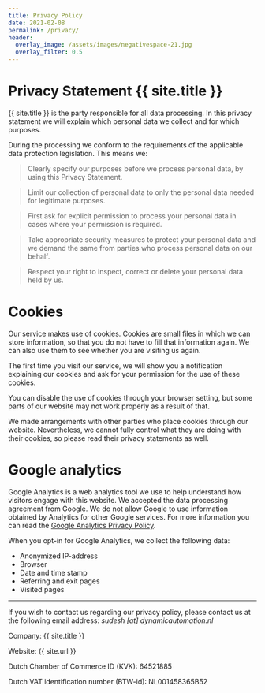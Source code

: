 ```yaml
---
title: Privacy Policy
date: 2021-02-08
permalink: /privacy/
header:
  overlay_image: /assets/images/negativespace-21.jpg
  overlay_filter: 0.5
---
```


# Privacy Statement {{ site.title }}

{{ site.title }} is the party responsible for all data processing. In this privacy statement we will explain which personal data we collect and for which purposes.

During the processing we conform to the requirements of the applicable data protection legislation. This means we:

> Clearly specify our purposes before we process personal data, by using this Privacy Statement.

> Limit our collection of personal data to only the personal data needed for legitimate purposes.

> First ask for explicit permission to process your personal data in cases where your permission is required.

> Take appropriate security measures to protect your personal data and we demand the same from parties who process personal data on our behalf.

> Respect your right to inspect, correct or delete your personal data held by us.

# Cookies

Our service makes use of cookies. Cookies are small files in which we can store information, so that you do not have to fill that information again. We can also use them to see whether you are visiting us again.

The first time you visit our service, we will show you a notification explaining our cookies and ask for your permission for the use of these cookies.

You can disable the use of cookies through your browser setting, but some parts of our website may not work properly as a result of that.

We made arrangements with other parties who place cookies through our website. Nevertheless, we cannot fully control what they are doing with their cookies, so please read their privacy statements as well.

# Google analytics

Google Analytics is a web analytics tool we use to help understand how visitors engage with this website. We accepted the data processing agreement from Google. We do not allow Google to use information obtained by Analytics for other Google services. For more information you can read the [Google Analytics Privacy Policy](http://www.google.com/analytics/learn/privacy.html).

When you opt-in for Google Analytics, we collect the following data:

- Anonymized IP-address
- Browser
- Date and time stamp
- Referring and exit pages
- Visited pages

---

If you wish to contact us regarding our privacy policy, please contact us at the following email address: _sudesh [at] dynamicautomation.nl_

Company: {{ site.title }}

Website: {{ site.url }}

Dutch Chamber of Commerce ID (KVK): 64521885

Dutch VAT identification number (BTW-id): NL001458365B52

